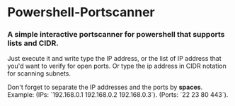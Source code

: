 # Powershell-Portscanner

### A simple interactive portscanner for powershell that supports lists and CIDR.

Just execute it and write type the IP address, or the list of IP address that
you'd want to verify for open ports. Or type the ip address in CIDR notation for
scanning subnets.

Don't forget to separate the IP addresses and the ports by **spaces**.
Example:
(IPs: ´192.168.0.1 192.168.0.2 192.168.0.3´).
(Ports: ´22 23 80 443´).
